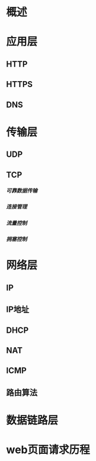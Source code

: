 

# 概述


# 应用层

## HTTP

## HTTPS

## DNS


# 传输层

## UDP

## TCP

##### 可靠数据传输

##### 连接管理

##### 流量控制

##### 拥塞控制



# 网络层

## IP

## IP地址

## DHCP

## NAT

## ICMP

## 路由算法


# 数据链路层


# web页面请求历程






